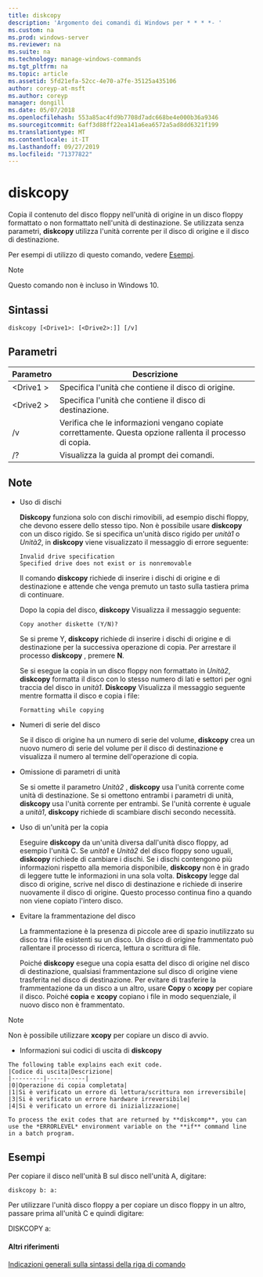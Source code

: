 ```yaml
---
title: diskcopy
description: 'Argomento dei comandi di Windows per * * * *- '
ms.custom: na
ms.prod: windows-server
ms.reviewer: na
ms.suite: na
ms.technology: manage-windows-commands
ms.tgt_pltfrm: na
ms.topic: article
ms.assetid: 5fd21efa-52cc-4e70-a7fe-35125a435106
author: coreyp-at-msft
ms.author: coreyp
manager: dongill
ms.date: 05/07/2018
ms.openlocfilehash: 553a85ac4fd9b7708d7adc668be4e000b36a9346
ms.sourcegitcommit: 6aff3d88ff22ea141a6ea6572a5ad8dd6321f199
ms.translationtype: MT
ms.contentlocale: it-IT
ms.lasthandoff: 09/27/2019
ms.locfileid: "71377822"
---
```

# <a name="diskcopy"></a>diskcopy



Copia il contenuto del disco floppy nell'unità di origine in un disco floppy formattato o non formattato nell'unità di destinazione. Se utilizzata senza parametri, **diskcopy** utilizza l'unità corrente per il disco di origine e il disco di destinazione.

Per esempi di utilizzo di questo comando, vedere [Esempi](#BKMK_examples).

> [!NOTE]
> Questo comando non è incluso in Windows 10.

## <a name="syntax"></a>Sintassi

```
diskcopy [<Drive1>: [<Drive2>:]] [/v]
```

## <a name="parameters"></a>Parametri

|Parametro|Descrizione|
|---------|-----------|
|\<Drive1 >|Specifica l'unità che contiene il disco di origine.|
|\<Drive2 >|Specifica l'unità che contiene il disco di destinazione.|
|/v|Verifica che le informazioni vengano copiate correttamente. Questa opzione rallenta il processo di copia.|
|/?|Visualizza la guida al prompt dei comandi.|

## <a name="remarks"></a>Note

-   Uso di dischi

    **Diskcopy** funziona solo con dischi rimovibili, ad esempio dischi floppy, che devono essere dello stesso tipo. Non è possibile usare **diskcopy** con un disco rigido. Se si specifica un'unità disco rigido per *unità1* o *Unità2*, in **diskcopy** viene visualizzato il messaggio di errore seguente:  
    ```
    Invalid drive specification
    Specified drive does not exist or is nonremovable
    ```  
    Il comando **diskcopy** richiede di inserire i dischi di origine e di destinazione e attende che venga premuto un tasto sulla tastiera prima di continuare.

    Dopo la copia del disco, **diskcopy** Visualizza il messaggio seguente:  
    ```
    Copy another diskette (Y/N)?
    ```  
    Se si preme Y, **diskcopy** richiede di inserire i dischi di origine e di destinazione per la successiva operazione di copia. Per arrestare il processo **diskcopy** , premere **N**.

    Se si esegue la copia in un disco floppy non formattato in *Unità2*, **diskcopy** formatta il disco con lo stesso numero di lati e settori per ogni traccia del disco in *unità1*. **Diskcopy** Visualizza il messaggio seguente mentre formatta il disco e copia i file:  
    ```
    Formatting while copying
    ```  
-   Numeri di serie del disco

    Se il disco di origine ha un numero di serie del volume, **diskcopy** crea un nuovo numero di serie del volume per il disco di destinazione e visualizza il numero al termine dell'operazione di copia.
-   Omissione di parametri di unità

    Se si omette il parametro *Unità2* , **diskcopy** usa l'unità corrente come unità di destinazione. Se si omettono entrambi i parametri di unità, **diskcopy** usa l'unità corrente per entrambi. Se l'unità corrente è uguale a *unità1*, **diskcopy** richiede di scambiare dischi secondo necessità.
-   Uso di un'unità per la copia

    Eseguire **diskcopy** da un'unità diversa dall'unità disco floppy, ad esempio l'unità C. Se *unità1* e *Unità2* del disco floppy sono uguali, **diskcopy** richiede di cambiare i dischi. Se i dischi contengono più informazioni rispetto alla memoria disponibile, **diskcopy** non è in grado di leggere tutte le informazioni in una sola volta. **Diskcopy** legge dal disco di origine, scrive nel disco di destinazione e richiede di inserire nuovamente il disco di origine. Questo processo continua fino a quando non viene copiato l'intero disco.
-   Evitare la frammentazione del disco

    La frammentazione è la presenza di piccole aree di spazio inutilizzato su disco tra i file esistenti su un disco. Un disco di origine frammentato può rallentare il processo di ricerca, lettura o scrittura di file.

    Poiché **diskcopy** esegue una copia esatta del disco di origine nel disco di destinazione, qualsiasi frammentazione sul disco di origine viene trasferita nel disco di destinazione. Per evitare di trasferire la frammentazione da un disco a un altro, usare **Copy** o **xcopy** per copiare il disco. Poiché **copia** e **xcopy** copiano i file in modo sequenziale, il nuovo disco non è frammentato.

> [!NOTE]
> Non è possibile utilizzare **xcopy** per copiare un disco di avvio.
> -   Informazioni sui codici di uscita di **diskcopy**

    The following table explains each exit code.  
    |Codice di uscita|Descrizione|
    |---------|-----------|
    |0|Operazione di copia completata|
    |1|Si è verificato un errore di lettura/scrittura non irreversibile|
    |3|Si è verificato un errore hardware irreversibile|
    |4|Si è verificato un errore di inizializzazione|

    To process the exit codes that are returned by **diskcomp**, you can use the *ERRORLEVEL* environment variable on the **if** command line in a batch program.

## <a name="BKMK_examples"></a>Esempi

Per copiare il disco nell'unità B sul disco nell'unità A, digitare:
```
diskcopy b: a:
```
Per utilizzare l'unità disco floppy a per copiare un disco floppy in un altro, passare prima all'unità C e quindi digitare:

DISKCOPY a:

#### <a name="additional-references"></a>Altri riferimenti

[Indicazioni generali sulla sintassi della riga di comando](command-line-syntax-key.md)